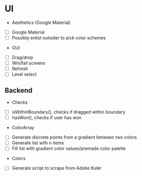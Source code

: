 # UI
- Aesthetics (Google Material)
 - [ ] Google Material
 - [ ] Possibly enlist outsider to pick color schemes
- GUI
 - [ ] Drag/drop
 - [ ] Win/fail screens
 - [ ] Refresh
 - [ ] Level select

## Backend
- Checks
 - [ ] isWithinBoundary(), checks if dragged within boundary
 - [ ] hasWon(), checks if user has won
- ColorArray
 - [ ] Generate discrete points from a gradient between two colors
 - [ ] Generate list with n items
 - [ ] Fill list with gradient color values/premade color palette
- Colors
 - [ ] Generate script to scrape from Adobe Kuler
